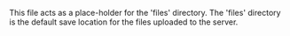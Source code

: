 This file acts as a place-holder for the 'files' directory.
The 'files' directory is the default save location for the files
uploaded to the server.
